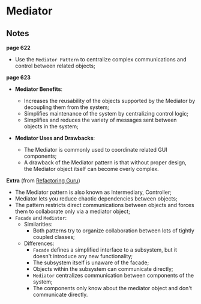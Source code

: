 # Mediator

## Notes
__page 622__  
* Use the `Mediator Pattern` to centralize complex communications and control between related objects;  
  
__page 623__  
* __Mediator Benefits__:  
  * Increases the reusability of the objects supported by the Mediator by decoupling them from the system;  
  * Simplifies maintenance of the system by centralizing control logic;  
  * Simplifies and reduces the variety of messages sent between objects in the system;  

* __Mediator Uses and Drawbacks__:  
  * The Mediator is commonly used to coordinate related GUI components;  
  * A drawback of the Mediator pattern is that without proper design, the Mediator object itself can become overly complex.  
  
__Extra__ (from [Refactoring Guru](https://refactoring.guru/design-patterns/mediator))  
* The Mediator pattern is also known as Intermediary, Controller;  
* Mediator lets you reduce chaotic dependencies between objects;  
* The pattern restricts direct communications between objects and forces them to collaborate only via a mediator object;  
* `Facade` and `Mediator`:  
  * Similarities:  
    * Both patterns try to organize collaboration between lots of tightly coupled classes;  
  * Differences:  
    * `Facade` defines a simplified interface to a subsystem, but it doesn't introduce any new functionality;  
	* The subsystem itself is unaware of the facade;  
	* Objects within the subsystem can communicate directly;  
	* `Mediator` centralizes communication between components of the system;  
	* The components only know about the mediator object and don't communicate directly.  